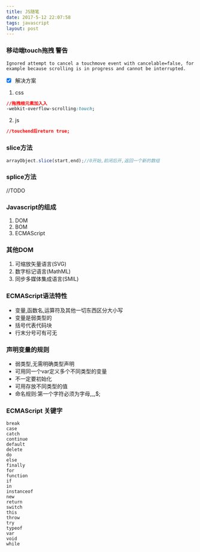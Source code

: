 ```yaml
---
title: JS随笔
date: 2017-5-12 22:07:58
tags: javascript
layout: post
---
```


### 移动端touch拖拽 警告
`Ignored attempt to cancel a touchmove event with cancelable=false, for example because scrolling is in progress and cannot be interrupted.`

- [x] 解决方案
1. css

```css
//拖拽根元素加入入
-webkit-overflow-scrolling:touch;
```

2. js

```css
//touchend后return true;
```

### slice方法

```js
arrayObject.slice(start,end);//0开始,前闭后开,返回一个新的数组
```

<!--more-->

### splice方法
//TODO

### Javascript的组成
1. DOM
2. BOM
3. ECMAScript

### 其他DOM
1. 可缩放矢量语言(SVG)
2. 数字标记语言(MathML)
3. 同步多媒体集成语言(SMIL)

### ECMAScript语法特性

- 变量,函数名,运算符及其他一切东西区分大小写
- 变量是弱类型的
- 括号代表代码块
- 行末分号可有可无

### 声明变量的规则
- 弱类型,无需明确类型声明
- 可用同一个var定义多个不同类型的变量
- 不一定要初始化
- 可用存放不同类型的值
- 命名规则:第一个字符必须为字母,_,$;

### ECMAScript 关键字
```
break
case
catch
continue
default
delete
do
else
finally
for
function
if
in
instanceof
new
return
switch
this
throw
try
typeof
var
void
while
```